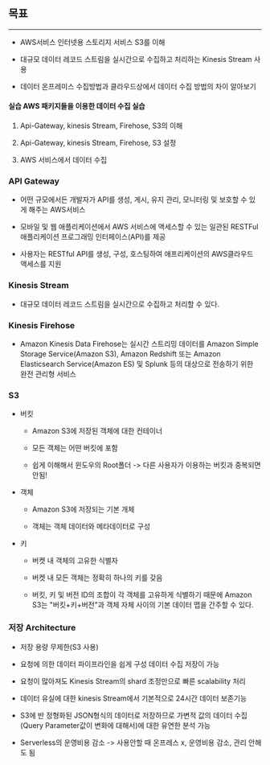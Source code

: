 ## 목표

---

- AWS서비스 인터넷용 스토리지 서비스 S3를 이해

- 대규모 데이터 레코드 스트림을 실시간으로 수집하고 처리하는 Kinesis Stream 사용

- 데이터 온프레미스 수집방법과 클라우드상에서 데이터 수집 방법의 차이 알아보기

#### 실습 AWS 패키지들을 이용한 데이터 수집 실습

1. Api-Gateway, kinesis Stream, Firehose, S3의 이해

2. Api-Gateway, kinesis Stream, Firehose, S3 설정

3. AWS 서비스에서 데이터 수집

### API Gateway

- 어떤 규모에서든 개발자가 API를 생성, 게시, 유지 관리, 모니터링 및 보호할 수 있게 해주는 AWS서비스

- 모바일 및 웹 애플리케이션에서 AWS 서비스에 액세스할 수 있는 일관된 RESTFul 애플리케이션 프로그래밍 인터페이스(API)를 제공

- 사용자는 RESTful API를 생성, 구성, 호스팅하여 애프리케이션의 AWS클라우드 액세스를 지원

### Kinesis Stream

- 대규모 데이터 레코드 스트림을 실시간으로 수집하고 처리할 수 있다.


### Kinesis Firehose

- Amazon Kinesis Data Firehose는 실시간 스트리밍 데이터를 Amazon Simple Storage Service(Amazon S3), Amazon Redshift 또는 Amazon Elasticsearch Service(Amazon ES) 및 Splunk 등의 대상으로 전송하기 위한 완전 관리형 서비스

### S3

- 버킷

  - Amazon S3에 저장된 객체에 대한 컨테이너

  - 모든 객체는 어떤 버킷에 포함

  - 쉽게 이해해서 윈도우의 Root폴더
    -> 다른 사용자가 이용하는 버킷과 중복되면 안됨!

- 객체

  - Amazon S3에 저장되는 기본 개체

  - 객체는 객체 데이터와 메타데이터로 구성

- 키

  - 버켓 내 객체의 고유한 식별자

  - 버켓 내 모든 객체는 정확히 하나의 키를 갖음

  - 버킷, 키 및 버전 ID의 조합이 각 객체를 고유하게 식별하기 때문에 Amazon S3는 "버킷+키+버전"과 객체 자체 사이의 기본 데이터 맵을 간주할 수 있다.

### 저장 Architecture

- 저장 용량 무제한(S3 사용)

- 요청에 의한 데이터 파이프라인을 쉽게 구성 데이터 수집 저장이 가능

- 요청이 많아져도 Kinesis Stream의 shard 조정만으로 빠른 scalability 처리

- 데이터 유실에 대한 kinesis Stream에서 기본적으로 24시간 데이터 보존기능

- S3에 반 정형화된 JSON형식의 데이터로 저장하므로 가변적 값의 데이터 수집(Query Parameter값이 변화에 대해서)에 대한 유연한 분석 가능

- Serverless의 운영비용 감소
  -> 사용안할 때 온프레스 x, 운영비용 감소, 관리 안해도 됨